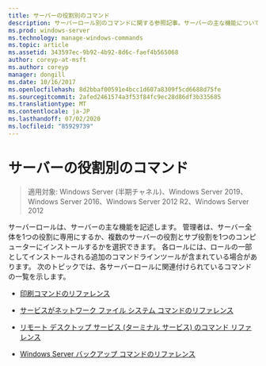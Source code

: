 ```yaml
---
title: サーバーの役割別のコマンド
description: サーバーロール別のコマンドに関する参照記事。サーバーの主な機能について説明します。
ms.prod: windows-server
ms.technology: manage-windows-commands
ms.topic: article
ms.assetid: 343597ec-9b92-4b92-8d6c-faef4b565068
author: coreyp-at-msft
ms.author: coreyp
manager: dongill
ms.date: 10/16/2017
ms.openlocfilehash: 8d2bbaf00591e4bcc1d607a8309f5cd6688d75fe
ms.sourcegitcommit: 2afed2461574a3f53f84fc9ec28d86df3b335685
ms.translationtype: MT
ms.contentlocale: ja-JP
ms.lasthandoff: 07/02/2020
ms.locfileid: "85929739"
---
```

# <a name="commands-by-server-role"></a>サーバーの役割別のコマンド

> 適用対象: Windows Server (半期チャネル)、Windows Server 2019、Windows Server 2016、Windows Server 2012 R2、Windows Server 2012

サーバーロールは、サーバーの主な機能を記述します。 管理者は、サーバー全体を1つの役割に専用にするか、複数のサーバーの役割とサブ役割を1つのコンピューターにインストールするかを選択できます。 各ロールには、ロールの一部としてインストールされる追加のコマンドラインツールが含まれている場合があります。 次のトピックでは、各サーバーロールに関連付けられているコマンドの一覧を示します。

- [印刷コマンドのリファレンス](print-command-reference.md)

- [サービスがネットワーク ファイル システム コマンドのリファレンス](services-for-network-file-system-command-reference.md)

- [リモート デスクトップ サービス (ターミナル サービス) のコマンド リファレンス](remote-desktop-services-terminal-services-command-reference.md)

- [Windows Server バックアップ コマンドのリファレンス](windows-server-backup-command-reference.md)
